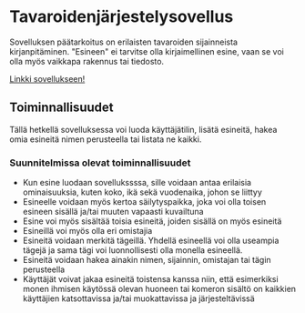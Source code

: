 # Tavaroidenjärjestelysovellus

Sovelluksen päätarkoitus on erilaisten tavaroiden sijainneista kirjanpitäminen. "Esineen" ei tarvitse olla kirjaimellinen esine, vaan se voi olla myös vaikkapa rakennus tai tiedosto.

[Linkki sovellukseen!](https://tavaroidenjarjestelysovellus.herokuapp.com/)

## Toiminnallisuudet

Tällä hetkellä sovelluksessa voi luoda käyttäjätilin, lisätä esineitä, hakea omia esineitä nimen perusteella tai listata ne kaikki.

### Suunnitelmissa olevat toiminnallisuudet

* Kun esine luodaan sovellukssssa, sille voidaan antaa erilaisia ominaisuuksia, kuten koko, ikä sekä vuodenaika, johon se liittyy
* Esineelle voidaan myös kertoa säilytyspaikka, joka voi olla toisen esineen sisällä ja/tai muuten vapaasti kuvailtuna
* Esine voi myös sisältää toisia esineitä, joiden sisällä on myös esineitä
* Esineillä voi myös olla eri omistajia
* Esineitä voidaan merkitä tägeillä. Yhdellä esineellä voi olla useampia tägejä ja sama tägi voi luonnollisesti olla monella esineellä.
* Esineitä voidaan hakea ainakin nimen, sijainnin, omistajan tai tägin perusteella
* Käyttäjät voivat jakaa esineitä toistensa kanssa niin, että esimerkiksi monen ihmisen käytössä olevan huoneen tai komeron sisältö on kaikkien käyttäjien katsottavissa ja/tai muokattavissa ja järjesteltävissä